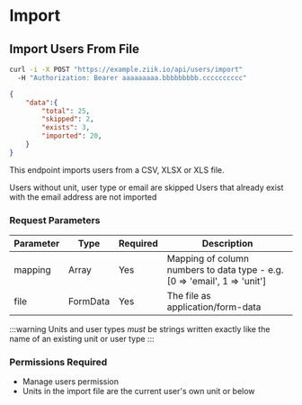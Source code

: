 # Import

## Import Users From File
```bash
curl -i -X POST "https://example.ziik.io/api/users/import"
  -H "Authorization: Bearer aaaaaaaaa.bbbbbbbbb.cccccccccc"
```

```json
{
    "data":{
        "total": 25,
        "skipped": 2,
        "exists": 3,
        "imported": 20,
    }
}
```

This endpoint imports users from a CSV, XLSX or XLS file.

Users without unit, user type or email are skipped
Users that already exist with the email address are not imported

### Request Parameters

Parameter | Type | Required | Description
--------- | ---- |  ------- | -----------
mapping | Array | Yes | Mapping of column numbers to data type - e.g. [0 => 'email', 1 => 'unit']
file | FormData | Yes | The file as application/form-data

:::warning
Units and user types *must* be strings written exactly like the name of an existing unit or user type
:::

### Permissions Required

* Manage users permission
* Units in the import file are the current user's own unit or below
